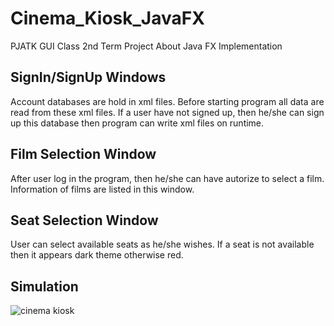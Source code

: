 # Cinema_Kiosk_JavaFX
PJATK GUI Class 2nd Term Project About Java FX Implementation

## SignIn/SignUp Windows
Account databases are hold in xml files.
Before starting program all data are read from these xml files.
If a user have not signed up, then he/she can sign up this database then program can write xml files on runtime.

## Film Selection Window
After user log in the program, then he/she can have autorize to select a film.
Information of films are listed in this window.

## Seat Selection Window
User can select available seats as he/she wishes. If a seat is not available then it appears dark theme otherwise red.

## Simulation
![cinema kiosk](assets/Cinema.gif)